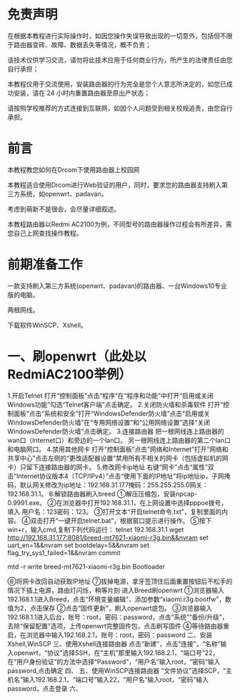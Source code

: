 # 免责声明
在根据本教程进行实际操作时，如因您操作失误导致出现的一切意外，包括但不限于路由器变砖、故障、数据丢失等情况，概不负责；

该技术仅供学习交流，请勿将此技术应用于任何商业行为，所产生的法律责任由您自行承担；

本教程仅用于交流使用，安装路由器的行为完全是您个人意志所决定的，如您已成功安装，请在 24 小时内重置路由器至原出产状态；

请按照学校推荐的方式连接到互联网，如因个人问题受到相关校规追责，由您自行承担。
# 前言
本教程教您如何在Drcom下使用路由器上校园网

本教程适合使用Drcom进行Web验证的用户，同时，要求您的路由器支持刷入第三方系统，如openwrt、padavan。

考虑到萌新不是很会，会尽量详细叙述。

本教程路由器以Redmi AC2100为例，不同型号的路由器操作过程会有所差异，需您自己上网查找操作教程。

# 前期准备工作
一款支持刷入第三方系统(openwrt、padavan)的路由器、一台Windows10专业版的电脑。

两根网线。

下载软件WinSCP、Xshell。

# 一、刷openwrt（此处以RedmiAC2100举例）
1.开启Telnet
打开“控制面板”点击“程序”在“程序和功能”中打开“启用或关闭Windows功能”勾选“Telnet客户端”点击确定。
2.关闭防火墙和杀毒软件
打开“控制面板”点击“系统和安全”打开“WindowsDefender防火墙”点击“启用或关WindowsDefender防火墙”在“专用网络设置”和“公用网络设置”选择“关闭WindowsDefender防火墙”点击确定。
3.连接路由器
把一根网线连上路由器的wan口（Internet口）和旁边的一个lan口。
另一根网线连上路由器的第二个lan口和电脑网口。
4.禁用其他网卡
打开“控制面板”点击“网络和Internet”打开“网络和共享中心”点击左侧的“更改适配器设置”禁用所有不相关的网卡（包括虚拟机的网卡）只留下连接路由器的网卡。
5.修改网卡ip地址
右键“网卡”点击“属性”双击“Internet协议版本4（TCP/IPv4）”点击“使用下面的IP地址”将ip地址ip，子网掩码，默认网关修改为ip地址：192.168.31.177掩码：255.255.255.0网关：192.168.31.1。
6.解锁路由器刷入breed
①解压压缩包，安装npcap-0.9991.exe。
②在浏览器中打开192.168.31.1，在上网设置中选择pppoe拨号，填入 用户名：123密码：123。
③打开文本“开启telnet命令.txt”，复制里面的内容。
④双击打开“一键开启telnet.bat”，根据窗口提示进行操作。
⑤按下win+r，输入cmd,复制下列代码运行：
telnet 192.168.31.1
wget http://192.168.31.177:8081/breed-mt7621-xiaomi-r3g.bin&&nvram set uart_en=1&&nvram set bootdelay=5&&nvram set flag_try_sys1_failed=1&&nvram commit

mtd -r write breed-mt7621-xiaomi-r3g.bin Bootloader

⑥将网卡改回自动获取IP地址
⑦拔掉电源，拿牙签顶住后面重置按钮后不松手的情况下插上电源，路由灯闪烁，稍等片刻
进入Breed刷openwrt
①浏览器输入192.168.1.1进入Breed，点击“环境变量编辑”，添加参数“xiaomi.r3g.bootfw”，数值为2，点击保存
②点击“固件更新”，刷入openwrt底包。
③浏览器输入192.168.1.1进入后台，账号：root，密码：password，点击“系统”“备份/升级”，去除“保留配置”选项，上传openwrt完整固件包，点击刷写固件
④等待路由器重启，在浏览器中输入192.168.2.1，账号：root，密码：password
二、安装Xshell,WinSCP
三、使用Xshell连接路由器
    点击“新建”，点击“连接”，“名称”输入openwrt，“协议”选择SSH，在“主机”那里输入192.168.2.1，“端口号”22，在“用户身份验证”的方法中选择“Password”，“用户名”输入root，“密码”输入password,点击确定
四、
五、使用WinSCP连接路由器
    “文件协议”选择SCP，“主机名”输入192.168.2.1，“端口号”输入22，“用户名”输入root，“密码”输入password，点击登录
六、


    
